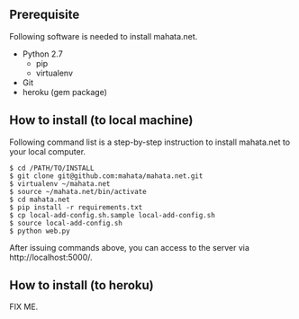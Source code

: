 ## Prerequisite

Following software is needed to install mahata.net.

* Python 2.7
  * pip
  * virtualenv
* Git
* heroku (gem package)

## How to install (to local machine)

Following command list is a step-by-step instruction to install mahata.net to your local computer.

    $ cd /PATH/TO/INSTALL
    $ git clone git@github.com:mahata/mahata.net.git
    $ virtualenv ~/mahata.net
    $ source ~/mahata.net/bin/activate
    $ cd mahata.net
    $ pip install -r requirements.txt
    $ cp local-add-config.sh.sample local-add-config.sh
    $ source local-add-config.sh
    $ python web.py

After issuing commands above, you can access to the server via http://localhost:5000/.

## How to install (to heroku)

FIX ME.
